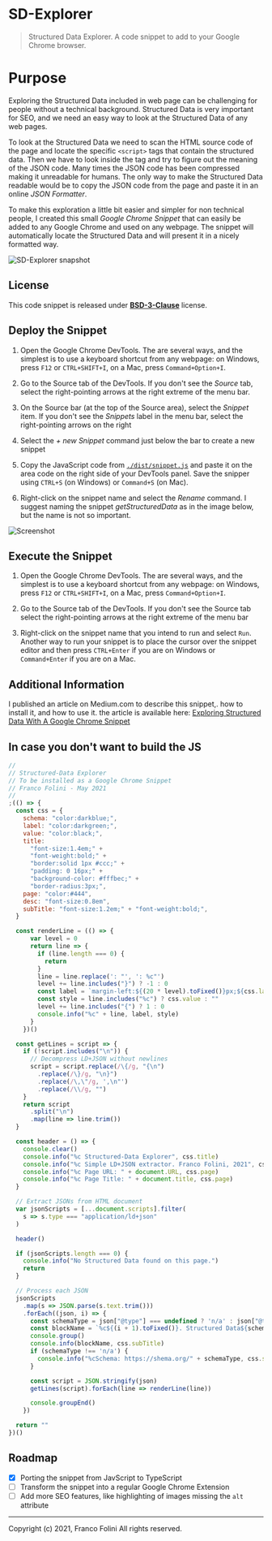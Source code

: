 # SD-Explorer
> Structured Data Explorer. A code snippet to add to your Google Chrome browser.

# Purpose
Exploring the Structured Data included in web page can be challenging for people without a technical background. Structured Data is very important for SEO, and we need an easy way to look at the Structured Data of any web pages.

To look at the Structured Data we need to scan the HTML source code of the page and locate the specific `<script>` tags that contain the structured data. Then we have to look inside the tag and try to figure out the meaning of the JSON code. Many times the JSON code has been compressed making it unreadable for humans. The only way to make the Structured Data readable would be to copy the JSON code from the page and paste it in an online _JSON Formatter_.

To make this exploration a little bit easier and simpler for non technical people, I created this small _Google Chrome Snippet_ that can easily be added to any Google Chrome and used on any webpage. The snippet will automatically locate the Structured Data and will present it in a nicely formatted way.

![SD-Explorer snapshot](./doc-images/SD_Explorer.png)

## License
This code snippet is released under [__BSD-3-Clause__](./LICENSE.md) license.

## Deploy the Snippet
1. Open the Google Chrome DevTools. The are several ways, and the simplest is to use a keyboard shortcut from any webpage: on Windows, press `F12` or `CTRL+SHIFT+I`, on a Mac, press `Command+Option+I`.

2. Go to the Source tab of the DevTools. If you don't see the _Source_ tab, select the right-pointing arrows at the right extreme of the menu bar.

3. On the Source bar (at the top of the Source area), select the _Snippet_ item. If you don't see the _Snippets_ label in the menu bar, select the right-pointing arrows on the right

4. Select the _+ new Snippet_ command just below the bar to create a new snippet

5. Copy the JavaScript code from [`./dist/snippet.js`](./dist/snippet.js) and paste it on the area code on the right side of your DevTools panel. Save the snipper using `CTRL+S` (on Windows) or `Command+S` (on Mac).

6. Right-click on the snippet name and select the _Rename_ command. I suggest naming the snippet _getStructuredData_ as in the image below, but the name is not so important.

![Screenshot](./doc-images/screenshot.png)

## Execute the Snippet
1. Open the Google Chrome DevTools. The are several ways, and the simplest is to use a keyboard shortcut from any webpage: on Windows, press `F12` or `CTRL+SHIFT+I`, on a Mac, press `Command+Option+I`.

2. Go to the Source tab of the DevTools. If you don't see the Source tab select the right-pointing arrows at the right extreme of the menu bar

3. Right-click on the snippet name that you intend to run and select `Run`. Another way to run your snippet is to place the cursor over the snippet editor and then press `CTRL+Enter` if you are on Windows or `Command+Enter` if you are on a Mac.

## Additional Information
I published an article on Medium.com to describe this snippet,. how to install it, and how to use it.
the article is available here: [Exploring Structured Data With A Google Chrome Snippet](https://folini.medium.com/exploring-structured-data-with-a-google-chrome-snippet-944ad4ef831) 

## In case you don't want to build the JS
```js
//
// Structured-Data Explorer
// To be installed as a Google Chrome Snippet
// Franco Folini - May 2021
//
;(() => {
  const css = {
    schema: "color:darkblue;",
    label: "color:darkgreen;",
    value: "color:black;",
    title:
      "font-size:1.4em;" +
      "font-weight:bold;" +
      "border:solid 1px #ccc;" +
      "padding: 0 16px;" +
      "background-color: #fffbec;" +
      "border-radius:3px;",
    page: "color:#444",
    desc: "font-size:0.8em",
    subTitle: "font-size:1.2em;" + "font-weight:bold;",
  }

  const renderLine = (() => {
      var level = 0
      return line => {
        if (line.length === 0) {
          return
        }
        line = line.replace(': "', ': %c"')
        level += line.includes("}") ? -1 : 0
        const label = `margin-left:${(20 * level).toFixed()}px;${css.label}`
        const style = line.includes("%c") ? css.value : ""
        level += line.includes("{") ? 1 : 0
        console.info("%c" + line, label, style)
      }
    })()

  const getLines = script => {
    if (!script.includes("\n")) {
      // Decompress LD+JSON without newlines
      script = script.replace(/\{/g, "{\n")
        .replace(/\}/g, "\n}")
        .replace(/\,\"/g, ',\n"')
        .replace(/\\/g, "")
    }
    return script
      .split("\n")
      .map(line => line.trim())
  }

  const header = () => {
    console.clear()
    console.info("%c Structured-Data Explorer", css.title)
    console.info("%c Simple LD+JSON extractor. Franco Folini, 2021", css.desc)
    console.info("%c Page URL: " + document.URL, css.page)
    console.info("%c Page Title: " + document.title, css.page)
  }

  // Extract JSONs from HTML document
  var jsonScripts = [...document.scripts].filter(
    s => s.type === "application/ld+json"
  )

  header()

  if (jsonScripts.length === 0) {
    console.info("No Structured Data found on this page.")
    return
  }

  // Process each JSON
  jsonScripts
    .map(s => JSON.parse(s.text.trim()))
    .forEach((json, i) => {
      const schemaType = json["@type"] === undefined ? 'n/a' : json["@type"]
      const blockName = `%c${(i + 1).toFixed()}. Structured Data${schemaType}`
      console.group()
      console.info(blockName, css.subTitle)
      if (schemaType !== 'n/a') {
        console.info("%cSchema: https://shema.org/" + schemaType, css.schema)
      }

      const script = JSON.stringify(json)
      getLines(script).forEach(line => renderLine(line))

      console.groupEnd()
    })

  return ""
})()
```

## Roadmap
- [x] Porting the snippet from JavScript to TypeScript
- [ ] Transform the snippet into a regular Google Chrome Extension
- [ ] Add more SEO features, like highlighting of images missing the `alt` attribute

---
Copyright (c) 2021, Franco Folini
All rights reserved.

